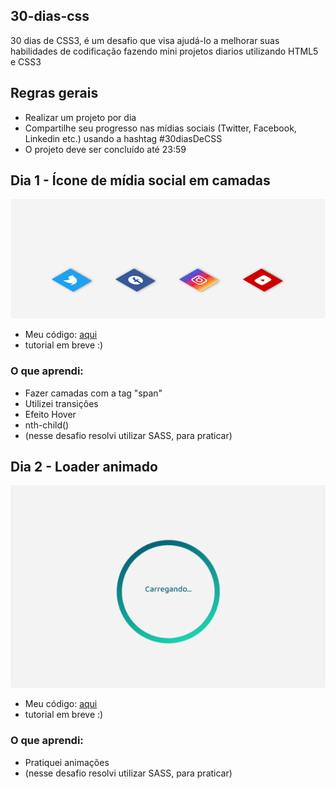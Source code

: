 ## 30-dias-css
30 dias de CSS3, é um desafio que visa ajudá-lo a melhorar suas habilidades de codificação fazendo mini projetos diarios utilizando HTML5 e CSS3

## Regras gerais
- Realizar um projeto por dia
- Compartilhe seu progresso nas mídias sociais (Twitter, Facebook, Linkedin etc.) usando a hashtag #30diasDeCSS
- O projeto deve ser concluído até 23:59
## Dia 1 - Ícone de mídia social em camadas
![Dia 1](https://github.com/NadyCarboni/30-dias-css/blob/main/Dia%201/Dia%201.gif?raw=true)

- Meu código: [aqui](https://github.com/NadyCarboni/30-dias-css/tree/main/Dia%201)
- tutorial em breve :)
### O que aprendi:
- Fazer camadas com a tag "span"
- Utilizei transições
- Efeito Hover
- nth-child()
- (nesse desafio resolvi utilizar SASS, para praticar)
## Dia 2 - Loader animado
![Dia 2](https://github.com/NadyCarboni/30-dias-css/blob/main/Dia%202/dia-2.gif?raw=true)

- Meu código: [aqui](https://github.com/NadyCarboni/30-dias-css/tree/main/Dia%202)
- tutorial em breve :)
### O que aprendi:
- Pratiquei animações
- (nesse desafio resolvi utilizar SASS, para praticar)
